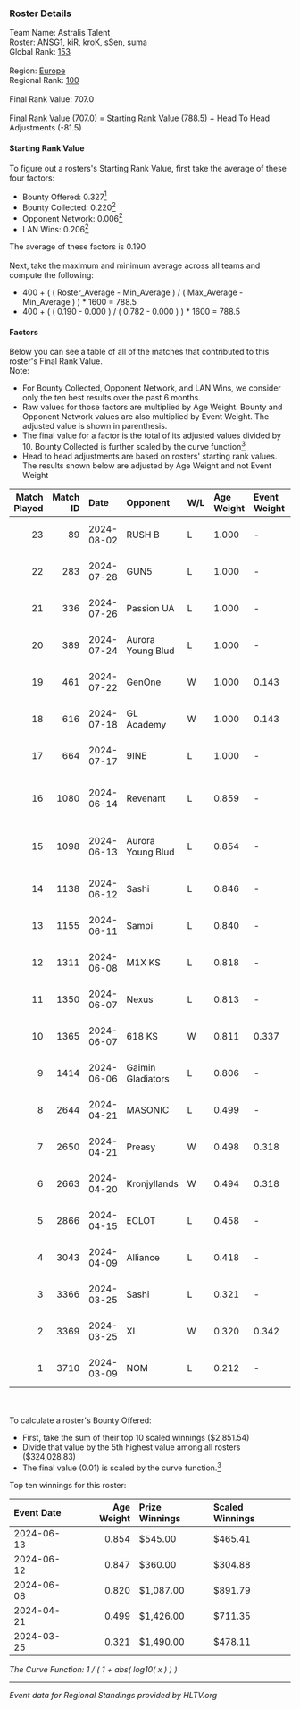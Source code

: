 ### Roster Details<br />
Team Name: Astralis Talent<br />
Roster: ANSG1, kiR, kroK, sSen, suma<br />
Global Rank: [153](../standings_global.md)<br />
<br />
Region: [Europe]( ../standings_europe.md)<br />
Regional Rank: [100]( ../standings_europe.md)<br />
<br />
Final Rank Value:  707.0<br />
<br />
Final Rank Value (707.0) = Starting Rank Value (788.5) + Head To Head Adjustments (-81.5)<br />

#### Starting Rank Value<br />
To figure out a rosters's Starting Rank Value, first take the average of these four factors:<br />
- Bounty Offered: 0.327[<sup>1</sup>](#table2)
- Bounty Collected: 0.220[<sup>2</sup>](#table1)
- Opponent Network: 0.006[<sup>2</sup>](#table1)
- LAN Wins: 0.206[<sup>2</sup>](#table1)

The average of these factors is 0.190<br />
<br />
Next, take the maximum and minimum average across all teams and compute the following:<br />
- 400 + ( ( Roster_Average - Min_Average ) / ( Max_Average - Min_Average ) ) * 1600 = 788.5
- 400 + ( ( 0.190 - 0.000 ) / ( 0.782 - 0.000 ) ) * 1600 = 788.5


#### Factors<br />
Below you can see a table of all of the matches that contributed to this roster's Final Rank Value.<br />
Note:<br />

- For Bounty Collected, Opponent Network, and LAN Wins, we consider only the ten best results over the past 6 months.
- Raw values for those factors are multiplied by Age Weight. Bounty and Opponent Network values are also multiplied by Event Weight. The adjusted value is shown in parenthesis.
- The final value for a factor is the total of its adjusted values divided by 10. Bounty Collected is further scaled by the curve function[<sup>3</sup>](#curveFunction)
- Head to head adjustments are based on rosters' starting rank values. The results shown below are adjusted by Age Weight and not Event Weight
<span id="table1"></span><br />


| Match Played | Match ID | Date       | Opponent          | W/L | Age Weight | Event Weight | Bounty Collected | Opponent Network | LAN Wins  | H2H Adj. | Roster                             |
| -: | -: | :- | :- | :- | :- | :- | :- | :- | :- | -: | :- |
|           23 |       89 | 2024-08-02 | RUSH B            | L   | 1.000      | -            | -                | -                | -         |    -6.59 | ANSG1, kiR, kroK, sSen, suma       |
|           22 |      283 | 2024-07-28 | GUN5              | L   | 1.000      | -            | -                | -                | -         |    -9.74 | ANSG1, kiR, kroK, sSen, suma       |
|           21 |      336 | 2024-07-26 | Passion UA        | L   | 1.000      | -            | -                | -                | -         |    -3.24 | ANSG1, kiR, kroK, sSen, suma       |
|           20 |      389 | 2024-07-24 | Aurora Young Blud | L   | 1.000      | -            | -                | -                | -         |    -7.85 | ANSG1, kiR, kroK, sSen, suma       |
|           19 |      461 | 2024-07-22 | GenOne            | W   | 1.000      | 0.143        | 0.000 (0.000)    | 0.079 (0.011)    | 0 (0.000) |     7.73 | ANSG1, kiR, kroK, sSen, suma       |
|           18 |      616 | 2024-07-18 | GL Academy        | W   | 1.000      | 0.143        | 0.007 (0.001)    | 0.100 (0.014)    | 0 (0.000) |    16.33 | ANSG1, kiR, kroK, sSen, suma       |
|           17 |      664 | 2024-07-17 | 9INE              | L   | 1.000      | -            | -                | -                | -         |    -7.63 | ANSG1, kiR, kroK, sSen, suma       |
|           16 |     1080 | 2024-06-14 | Revenant          | L   | 0.859      | -            | -                | -                | -         |   -10.75 | alexsomfan, ANSG1, kiR, sSen, suma |
|           15 |     1098 | 2024-06-13 | Aurora Young Blud | L   | 0.854      | -            | -                | -                | -         |    -8.87 | alexsomfan, ANSG1, kiR, sSen, suma |
|           14 |     1138 | 2024-06-12 | Sashi             | L   | 0.846      | -            | -                | -                | -         |    -1.86 | ANSG1, kiR, kroK, sSen, suma       |
|           13 |     1155 | 2024-06-11 | Sampi             | L   | 0.840      | -            | -                | -                | -         |    -8.55 | ANSG1, kiR, kroK, sSen, suma       |
|           12 |     1311 | 2024-06-08 | M1X KS            | L   | 0.818      | -            | -                | -                | -         |    -9.43 | ANSG1, kiR, kroK, sSen, suma       |
|           11 |     1350 | 2024-06-07 | Nexus             | L   | 0.813      | -            | -                | -                | -         |   -13.11 | ANSG1, kiR, kroK, sSen, suma       |
|           10 |     1365 | 2024-06-07 | 618 KS            | W   | 0.811      | 0.337        | 0.000 (0.000)    | 0.000 (0.000)    | 1 (0.811) |     2.86 | ANSG1, kiR, kroK, sSen, suma       |
|            9 |     1414 | 2024-06-06 | Gaimin Gladiators | L   | 0.806      | -            | -                | -                | -         |    -5.83 | ANSG1, kiR, kroK, sSen, suma       |
|            8 |     2644 | 2024-04-21 | MASONIC           | L   | 0.499      | -            | -                | -                | -         |    -7.97 | ANSG1, JBOEN, kiR, kroK, tOPZ      |
|            7 |     2650 | 2024-04-21 | Preasy            | W   | 0.498      | 0.318        | 0.012 (0.002)    | 0.224 (0.035)    | 1 (0.498) |     8.15 | ANSG1, JBOEN, kiR, kroK, tOPZ      |
|            6 |     2663 | 2024-04-20 | Kronjyllands      | W   | 0.494      | 0.318        | 0.000 (0.000)    | 0.000 (0.000)    | 1 (0.494) |     1.72 | ANSG1, JBOEN, kiR, kroK, tOPZ      |
|            5 |     2866 | 2024-04-15 | ECLOT             | L   | 0.458      | -            | -                | -                | -         |    -1.33 | ANSG1, JBOEN, kiR, kroK, tOPZ      |
|            4 |     3043 | 2024-04-09 | Alliance          | L   | 0.418      | -            | -                | -                | -         |    -5.25 | ANSG1, JBOEN, kiR, kroK, tOPZ      |
|            3 |     3366 | 2024-03-25 | Sashi             | L   | 0.321      | -            | -                | -                | -         |    -6.49 | ANSG1, JBOEN, kiR, kroK, tOPZ      |
|            2 |     3369 | 2024-03-25 | XI                | W   | 0.320      | 0.342        | 0.000 (0.000)    | 0.000 (0.000)    | 0 (0.000) |     1.84 | ANSG1, JBOEN, kiR, kroK, tOPZ      |
|            1 |     3710 | 2024-03-09 | NOM               | L   | 0.212      | -            | -                | -                | -         |    -5.58 | ANSG1, JBOEN, kiR, kroK, tOPZ      |

<br />
<span id="table2"></span><br />
To calculate a roster's Bounty Offered:<br />

- First, take the sum of their top 10 scaled winnings ($2,851.54)
- Divide that value by the 5th highest value among all rosters ($324,028.83)
- The final value (0.01) is scaled by the curve function.[<sup>3</sup>](#curveFunction)

Top ten winnings for this roster:<br />

| Event Date | Age Weight | Prize Winnings | Scaled Winnings |
| :- | -: | :- | :- |
| 2024-06-13 |      0.854 | $545.00        | $465.41         |
| 2024-06-12 |      0.847 | $360.00        | $304.88         |
| 2024-06-08 |      0.820 | $1,087.00      | $891.79         |
| 2024-04-21 |      0.499 | $1,426.00      | $711.35         |
| 2024-03-25 |      0.321 | $1,490.00      | $478.11         |


<span id="curveFunction"></span>_The Curve Function: 1 / ( 1 + abs( log10( x ) ) )_<br />

---
_Event data for Regional Standings provided by HLTV.org_<br />

